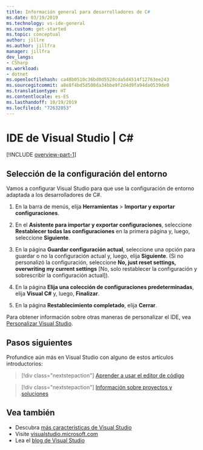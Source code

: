 ```yaml
---
title: Información general para desarrolladores de C#
ms.date: 03/19/2019
ms.technology: vs-ide-general
ms.custom: get-started
ms.topic: conceptual
author: jillre
ms.author: jillfra
manager: jillfra
dev_langs:
- CSharp
ms.workload:
- dotnet
ms.openlocfilehash: ca48b0510c36bd0d5528cda5d4514f12763ee243
ms.sourcegitcommit: a8e8f4bd5d508da34bbe9f2d4d9fa94da0539de0
ms.translationtype: HT
ms.contentlocale: es-ES
ms.lasthandoff: 10/19/2019
ms.locfileid: "72632853"
---
```

# <a name="welcome-to-the-visual-studio-ide--c"></a>IDE de Visual Studio | C\#

[!INCLUDE [overview-part-1](../includes/ide-overview.md)]

## <a name="select-environment-settings"></a>Selección de la configuración del entorno

Vamos a configurar Visual Studio para que use la configuración de entorno adaptada a los desarrolladores de C#.

1. En la barra de menús, elija **Herramientas** > **Importar y exportar configuraciones**.

2. En el **Asistente para importar y exportar configuraciones**, seleccione **Restablecer todas las configuraciones** en la primera página y, luego, seleccione **Siguiente**.

3. En la página **Guardar configuración actual**, seleccione una opción para guardar o no la configuración actual y, luego, elija **Siguiente**. (Si no personalizó la configuración, seleccione **No, just reset settings, overwriting my current settings** [No, solo restablecer la configuración y sobrescribir la configuración actual]).

4. En la página **Elija una colección de configuraciones predeterminadas**, elija **Visual C#** y, luego, **Finalizar**.

5. En la página **Restablecimiento completado**, elija **Cerrar**.

Para obtener información sobre otras maneras de personalizar el IDE, vea [Personalizar Visual Studio](../../ide/personalizing-the-visual-studio-ide.md).

## <a name="next-steps"></a>Pasos siguientes

Profundice aún más en Visual Studio con alguno de estos artículos introductorios:

> [!div class="nextstepaction"]
> [Aprender a usar el editor de código](tutorial-editor.md)

> [!div class="nextstepaction"]
> [Información sobre proyectos y soluciones](tutorial-projects-solutions.md)

## <a name="see-also"></a>Vea también

- Descubra [más características de Visual Studio](../../ide/advanced-feature-overview.md)
- Visite [visualstudio.microsoft.com](https://visualstudio.microsoft.com/vs/)
- Lea el [blog de Visual Studio](https://devblogs.microsoft.com/visualstudio/)
